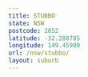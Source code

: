 ```yaml
---
title: STUBBO
state: NSW
postcode: 2852
latitude: -32.280785
longitude: 149.45909
url: /nsw/stubbo/
layout: suburb
---
```

